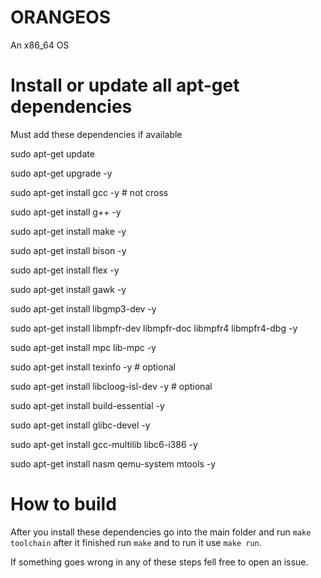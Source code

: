 # ORANGEOS

An x86_64 OS

# Install or update all apt-get dependencies

Must add these dependencies if available

sudo apt-get update

sudo apt-get upgrade -y

sudo apt-get install gcc -y                 # not cross

sudo apt-get install g++ -y

sudo apt-get install make -y

sudo apt-get install bison -y

sudo apt-get install flex -y

sudo apt-get install gawk -y

sudo apt-get install libgmp3-dev -y

sudo apt-get install libmpfr-dev libmpfr-doc libmpfr4 libmpfr4-dbg -y

sudo apt-get install mpc lib-mpc -y

sudo apt-get install texinfo -y            # optional

sudo apt-get install libcloog-isl-dev -y   # optional

sudo apt-get install build-essential -y

sudo apt-get install glibc-devel -y

sudo apt-get install gcc-multilib libc6-i386 -y

sudo apt-get install nasm qemu-system mtools -y

# How to build
After you install these dependencies go into the main folder and run ```make toolchain``` after it finished run ```make``` and to run it use ```make run```.

If something goes wrong in any of these steps fell free to open an issue.